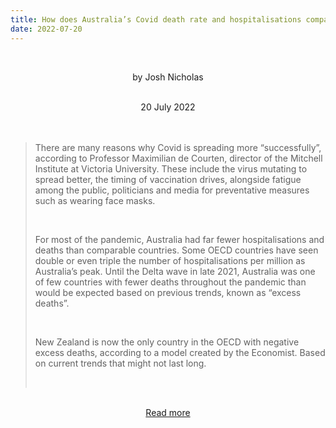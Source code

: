 ```yaml
---
title: How does Australia’s Covid death rate and hospitalisations compare with other countries?
date: 2022-07-20
---
```


<br><center>by Josh Nicholas</center><br>

<center>20 July 2022</center><br><br>

<blockquote><p>There are many reasons why Covid is spreading more “successfully”, according to Professor Maximilian de Courten, director of the Mitchell Institute at Victoria University. These include the virus mutating to spread better, the timing of vaccination drives, alongside fatigue among the public, politicians and media for preventative measures such as wearing face masks.</p><br>

<p>For most of the pandemic, Australia had far fewer hospitalisations and deaths than comparable countries. Some OECD countries have seen double or even triple the number of hospitalisations per million as Australia’s peak. Until the Delta wave in late 2021, Australia was one of few countries with fewer deaths throughout the pandemic than would be expected based on previous trends, known as “excess deaths”.</p><br>

<p>New Zealand is now the only country in the OECD with negative excess deaths, according to a model created by the Economist. Based on current trends that might not last long.</p><br>

</blockquote><br>

<center><a href="https://www.theguardian.com/news/datablog/2022/jul/21/how-does-australias-covid-death-rate-and-hospitalisations-compare-with-other-countries">Read more</a></center>